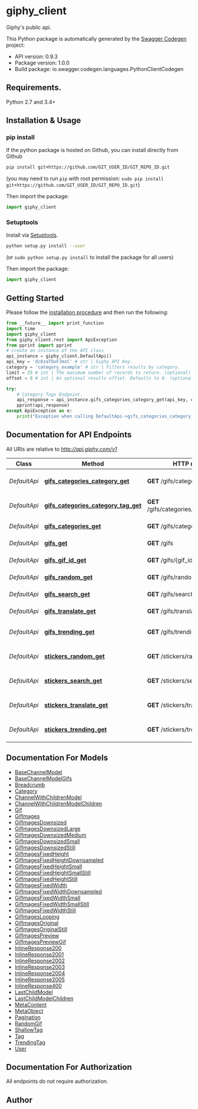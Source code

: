 # giphy_client
Giphy's public api.

This Python package is automatically generated by the [Swagger Codegen](https://github.com/swagger-api/swagger-codegen) project:

- API version: 0.9.3
- Package version: 1.0.0
- Build package: io.swagger.codegen.languages.PythonClientCodegen

## Requirements.

Python 2.7 and 3.4+

## Installation & Usage
### pip install

If the python package is hosted on Github, you can install directly from Github

```sh
pip install git+https://github.com/GIT_USER_ID/GIT_REPO_ID.git
```
(you may need to run `pip` with root permission: `sudo pip install git+https://github.com/GIT_USER_ID/GIT_REPO_ID.git`)

Then import the package:
```python
import giphy_client 
```

### Setuptools

Install via [Setuptools](http://pypi.python.org/pypi/setuptools).

```sh
python setup.py install --user
```
(or `sudo python setup.py install` to install the package for all users)

Then import the package:
```python
import giphy_client
```

## Getting Started

Please follow the [installation procedure](#installation--usage) and then run the following:

```python
from __future__ import print_function
import time
import giphy_client
from giphy_client.rest import ApiException
from pprint import pprint
# create an instance of the API class
api_instance = giphy_client.DefaultApi()
api_key = 'dc6zaTOxFJmzC' # str | Giphy API Key.
category = 'category_example' # str | Filters results by category.
limit = 25 # int | The maximum number of records to return. (optional) (default to 25)
offset = 0 # int | An optional results offset. Defaults to 0. (optional) (default to 0)

try:
    # Category Tags Endpoint.
    api_response = api_instance.gifs_categories_category_get(api_key, category, limit=limit, offset=offset)
    pprint(api_response)
except ApiException as e:
    print("Exception when calling DefaultApi->gifs_categories_category_get: %s\n" % e)

```

## Documentation for API Endpoints

All URIs are relative to *http://api.giphy.com/v1*

Class | Method | HTTP request | Description
------------ | ------------- | ------------- | -------------
*DefaultApi* | [**gifs_categories_category_get**](docs/DefaultApi.md#gifs_categories_category_get) | **GET** /gifs/categories/{category} | Category Tags Endpoint.
*DefaultApi* | [**gifs_categories_category_tag_get**](docs/DefaultApi.md#gifs_categories_category_tag_get) | **GET** /gifs/categories/{category}/{tag} | Tagged Gifs Endpoint.
*DefaultApi* | [**gifs_categories_get**](docs/DefaultApi.md#gifs_categories_get) | **GET** /gifs/categories | Categories Endpoint.
*DefaultApi* | [**gifs_get**](docs/DefaultApi.md#gifs_get) | **GET** /gifs | Get GIFs by ID Endpoint
*DefaultApi* | [**gifs_gif_id_get**](docs/DefaultApi.md#gifs_gif_id_get) | **GET** /gifs/{gif_id} | Get GIF by ID Endpoint
*DefaultApi* | [**gifs_random_get**](docs/DefaultApi.md#gifs_random_get) | **GET** /gifs/random | Random Endpoint
*DefaultApi* | [**gifs_search_get**](docs/DefaultApi.md#gifs_search_get) | **GET** /gifs/search | Search Endpoint
*DefaultApi* | [**gifs_translate_get**](docs/DefaultApi.md#gifs_translate_get) | **GET** /gifs/translate | Translate Endpoint
*DefaultApi* | [**gifs_trending_get**](docs/DefaultApi.md#gifs_trending_get) | **GET** /gifs/trending | Trending GIFs Endpoint
*DefaultApi* | [**stickers_random_get**](docs/DefaultApi.md#stickers_random_get) | **GET** /stickers/random | Random Sticker Endpoint
*DefaultApi* | [**stickers_search_get**](docs/DefaultApi.md#stickers_search_get) | **GET** /stickers/search | Sticker Search Endpoint
*DefaultApi* | [**stickers_translate_get**](docs/DefaultApi.md#stickers_translate_get) | **GET** /stickers/translate | Sticker Translate Endpoint
*DefaultApi* | [**stickers_trending_get**](docs/DefaultApi.md#stickers_trending_get) | **GET** /stickers/trending | Trending Stickers Endpoint


## Documentation For Models

 - [BaseChannelModel](docs/BaseChannelModel.md)
 - [BaseChannelModelGifs](docs/BaseChannelModelGifs.md)
 - [Breadcrumb](docs/Breadcrumb.md)
 - [Category](docs/Category.md)
 - [ChannelWithChildrenModel](docs/ChannelWithChildrenModel.md)
 - [ChannelWithChildrenModelChildren](docs/ChannelWithChildrenModelChildren.md)
 - [Gif](docs/Gif.md)
 - [GifImages](docs/GifImages.md)
 - [GifImagesDownsized](docs/GifImagesDownsized.md)
 - [GifImagesDownsizedLarge](docs/GifImagesDownsizedLarge.md)
 - [GifImagesDownsizedMedium](docs/GifImagesDownsizedMedium.md)
 - [GifImagesDownsizedSmall](docs/GifImagesDownsizedSmall.md)
 - [GifImagesDownsizedStill](docs/GifImagesDownsizedStill.md)
 - [GifImagesFixedHeight](docs/GifImagesFixedHeight.md)
 - [GifImagesFixedHeightDownsampled](docs/GifImagesFixedHeightDownsampled.md)
 - [GifImagesFixedHeightSmall](docs/GifImagesFixedHeightSmall.md)
 - [GifImagesFixedHeightSmallStill](docs/GifImagesFixedHeightSmallStill.md)
 - [GifImagesFixedHeightStill](docs/GifImagesFixedHeightStill.md)
 - [GifImagesFixedWidth](docs/GifImagesFixedWidth.md)
 - [GifImagesFixedWidthDownsampled](docs/GifImagesFixedWidthDownsampled.md)
 - [GifImagesFixedWidthSmall](docs/GifImagesFixedWidthSmall.md)
 - [GifImagesFixedWidthSmallStill](docs/GifImagesFixedWidthSmallStill.md)
 - [GifImagesFixedWidthStill](docs/GifImagesFixedWidthStill.md)
 - [GifImagesLooping](docs/GifImagesLooping.md)
 - [GifImagesOriginal](docs/GifImagesOriginal.md)
 - [GifImagesOriginalStill](docs/GifImagesOriginalStill.md)
 - [GifImagesPreview](docs/GifImagesPreview.md)
 - [GifImagesPreviewGif](docs/GifImagesPreviewGif.md)
 - [InlineResponse200](docs/InlineResponse200.md)
 - [InlineResponse2001](docs/InlineResponse2001.md)
 - [InlineResponse2002](docs/InlineResponse2002.md)
 - [InlineResponse2003](docs/InlineResponse2003.md)
 - [InlineResponse2004](docs/InlineResponse2004.md)
 - [InlineResponse2005](docs/InlineResponse2005.md)
 - [InlineResponse400](docs/InlineResponse400.md)
 - [LastChildModel](docs/LastChildModel.md)
 - [LastChildModelChildren](docs/LastChildModelChildren.md)
 - [MetaContent](docs/MetaContent.md)
 - [MetaObject](docs/MetaObject.md)
 - [Pagination](docs/Pagination.md)
 - [RandomGif](docs/RandomGif.md)
 - [ShallowTag](docs/ShallowTag.md)
 - [Tag](docs/Tag.md)
 - [TrendingTag](docs/TrendingTag.md)
 - [User](docs/User.md)


## Documentation For Authorization

 All endpoints do not require authorization.


## Author



